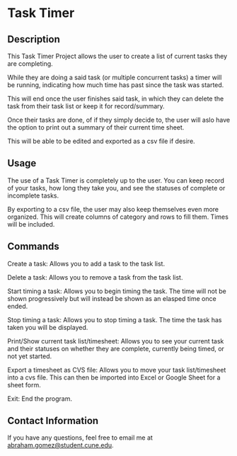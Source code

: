 # Task Timer

## Description

This Task Timer Project allows the user to create a list of current tasks they are completing. 

While they are doing a said task (or multiple concurrent tasks) a timer will be running, 
indicating how much time has past since the task was started. 

This will end once the user finishes said task, in which they can delete the task from their task list or keep it for record/summary. 

Once their tasks are done, of if they simply decide to, the user will aslo have the option to print out
a summary of their current time sheet. 

This will be able to be edited and exported as a csv file if desire. 

## Usage

The use of a Task Timer is completely up to the user. You can keep record of your
tasks, how long they take you, and see the statuses of complete or incomplete tasks.

By exporting to a csv file, the user may also keep themselves even more organized.
This will create columns of category and rows to fill them. Times will be included.

## Commands

Create a task: Allows you to add a task to the task list.

Delete a task: Allows you to remove a task from the task list.

Start timing a task: Allows you to begin timing the task. The time will not be shown
progressively but will instead be shown as an elasped time once ended.

Stop timing a task: Allows you to stop timing a task. The time the task has taken you
will be displayed.

Print/Show current task list/timesheet: Allows you to see your current task and their
statuses on whether they are complete, currently being timed, or not yet started.

Export a timesheet as CVS file: Allows you to move your task list/timesheet into a
cvs file. This can then be imported into Excel or Google Sheet for a sheet form.

Exit: End the program.

## Contact Information

If you have any questions, feel free to email me at abraham.gomez@student.cune.edu.